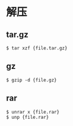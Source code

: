 # 解压
## tar.gz
```shell
$ tar xzf {file.tar.gz}
```
## gz
```shell
$ gzip -d {file.gz}
```
## rar
```shell
$ unrar x {file.rar}
$ unp {file.rar}
```